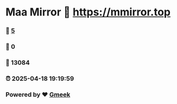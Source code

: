 # Maa Mirror :link: https://mmirror.top 
### :page_facing_up: [5](https://mmirror.top/tag.html) 
### :speech_balloon: 0 
### :hibiscus: 13084 
### :alarm_clock: 2025-04-18 19:19:59 
### Powered by :heart: [Gmeek](https://github.com/Meekdai/Gmeek)
